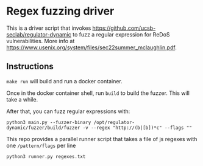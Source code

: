 # Regex fuzzing driver

This is a driver script that invokes https://github.com/ucsb-seclab/regulator-dynamic to fuzz a regular expression for
ReDoS vulnerabilities. More info at https://www.usenix.org/system/files/sec22summer_mclaughlin.pdf.

## Instructions

`make run` will build and run a docker container.

Once in the docker container shell, run `build` to build the fuzzer. This will take a while.

After that, you can fuzz regular expressions with:
```
python3 main.py --fuzzer-binary /opt/regulator-dynamic/fuzzer/build/fuzzer -v --regex "http://(b|[b])*c" --flags ""
```

This repo provides a parallel runner script that takes a file of js regexes with one `/pattern/flags` per line
```
python3 runner.py regexes.txt
```

